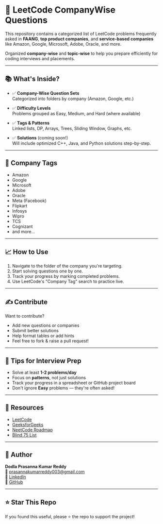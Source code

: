 # 💼 LeetCode CompanyWise Questions

This repository contains a categorized list of LeetCode problems frequently asked in **FAANG**, **top product companies**, and **service-based companies** like Amazon, Google, Microsoft, Adobe, Oracle, and more.

Organized **company-wise** and **topic-wise** to help you prepare efficiently for coding interviews and placements.

---

## 📚 What's Inside?

- ✅ **Company-Wise Question Sets**  
  Categorized into folders by company (Amazon, Google, etc.)

- ✅ **Difficulty Levels**  
  Problems grouped as Easy, Medium, and Hard (where available)

- ✅ **Tags & Patterns**  
  Linked lists, DP, Arrays, Trees, Sliding Window, Graphs, etc.

- ✅ **Solutions** (coming soon!)  
  Will include optimized C++, Java, and Python solutions step-by-step.

---

## 🏢 Company Tags

- Amazon
- Google
- Microsoft
- Adobe
- Oracle
- Meta (Facebook)
- Flipkart
- Infosys
- Wipro
- TCS
- Cognizant
- and more...

---

## 📈 How to Use

1. Navigate to the folder of the company you're targeting.
2. Start solving questions one by one.
3. Track your progress by marking completed problems.
4. Use LeetCode's "Company Tag" search to practice live.

---

## ✍️ Contribute

Want to contribute?

- Add new questions or companies
- Submit better solutions
- Help format tables or add hints
- Feel free to fork & raise a pull request!

---

## 🧠 Tips for Interview Prep

- Solve at least **1-2 problems/day**
- Focus on **patterns**, not just solutions
- Track your progress in a spreadsheet or GitHub project board
- Don't ignore **Easy** problems — they're often asked!

---

## 📎 Resources

- [LeetCode](https://leetcode.com/problemset/all/)
- [GeeksforGeeks](https://www.geeksforgeeks.org/)
- [NeetCode Roadmap](https://neetcode.io/)
- [Blind 75 List](https://www.techinterviewhandbook.org/blind-75/)

---

## 🙌 Author

**Dodla Prasanna Kumar Reddy**  
📧 prasannakumarreddy003@gmail.com  
🔗 [LinkedIn](https://linkedin.com/in/prasannakumarreddy003)  
🔗 [GitHub](https://github.com/PrasannaKumar260904)

---

## ⭐️ Star This Repo

If you found this useful, please ⭐️ the repo to support the project!

